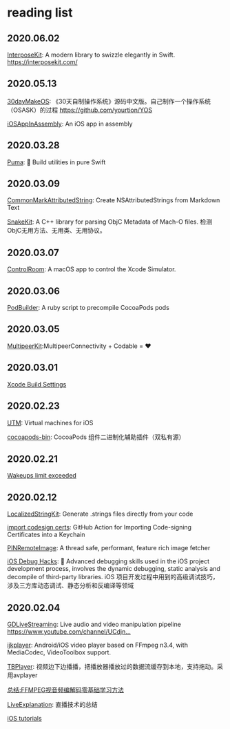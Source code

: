 # reading list

## 2020.06.02

[InterposeKit](https://github.com/steipete/InterposeKit): A modern library to swizzle elegantly in Swift. https://interposekit.com/


## 2020.05.13

[30dayMakeOS](https://github.com/yourtion/30dayMakeOS): 《30天自制操作系统》源码中文版。自己制作一个操作系统（OSASK）的过程 https://github.com/yourtion/YOS

[iOSAppInAssembly](https://github.com/richardjrossiii/iOSAppInAssembly): An iOS app in assembly


## 2020.03.28

[Puma](https://github.com/pumaswift/Puma): 🐯 Build utilities in pure Swift


## 2020.03.09

[CommonMarkAttributedString](https://github.com/mattt/CommonMarkAttributedString): Create NSAttributedStrings from Markdown Text

[SnakeKit](https://github.com/flexih/SnakeKit): A C++ library for parsing ObjC Metadata of Mach-O files. 检测ObjC无用方法、无用类、无用协议。


## 2020.03.07

[ControlRoom](https://github.com/twostraws/ControlRoom): A macOS app to control the Xcode Simulator.


## 2020.03.06

[PodBuilder](https://github.com/Subito-it/PodBuilder): A ruby script to precompile CocoaPods pods


## 2020.03.05

[MultipeerKit](https://github.com/insidegui/MultipeerKit):MultipeerConnectivity + Codable = ❤️


## 2020.03.01

[Xcode Build Settings](https://xcodebuildsettings.com/)

## 2020.02.23

[UTM](https://github.com/utmapp/UTM): Virtual machines for iOS

[cocoapods-bin](https://github.com/tripleCC/cocoapods-bin): CocoaPods 组件二进制化辅助插件（双私有源）


## 2020.02.21

[ Wakeups limit exceeded ](https://forums.developer.apple.com/thread/124180)

## 2020.02.12

[LocalizedStringKit](https://github.com/microsoft/LocalizedStringKit): Generate .strings files directly from your code

[import codesign certs](https://github.com/Apple-Actions/import-codesign-certs): GitHub Action for Importing Code-signing Certificates into a Keychain

[PINRemoteImage](https://github.com/pinterest/PINRemoteImage): A thread safe, performant, feature rich image fetcher

[iOS Debug Hacks](https://github.com/aozhimin/iOS-Debug-Hacks/blob/master/README_CN.md): 🎯 Advanced debugging skills used in the iOS project development process, involves the dynamic debugging, static analysis and decompile of third-party libraries. iOS 项目开发过程中用到的高级调试技巧，涉及三方库动态调试、静态分析和反编译等领域


## 2020.02.04

[GDLiveStreaming](https://github.com/goodow/GDLiveStreaming): Live audio and video manipulation pipeline https://www.youtube.com/channel/UCdjn…

[ijkplayer](https://github.com/Bilibili/ijkplayer): Android/iOS video player based on FFmpeg n3.4, with MediaCodec, VideoToolbox support.

[TBPlayer](https://github.com/suifengqjn/TBPlayer): 视频边下边播播，把播放器播放过的数据流缓存到本地，支持拖动。采用avplayer

[总结:FFMPEG视音频编解码零基础学习方法](https://blog.csdn.net/leixiaohua1020/article/details/15811977)

[LiveExplanation](https://github.com/guoxiaopang/LiveExplanation): 直播技术的总结

[iOS tutorials](https://gstreamer.freedesktop.org/documentation/tutorials/ios/index.html?gi-language=c)
